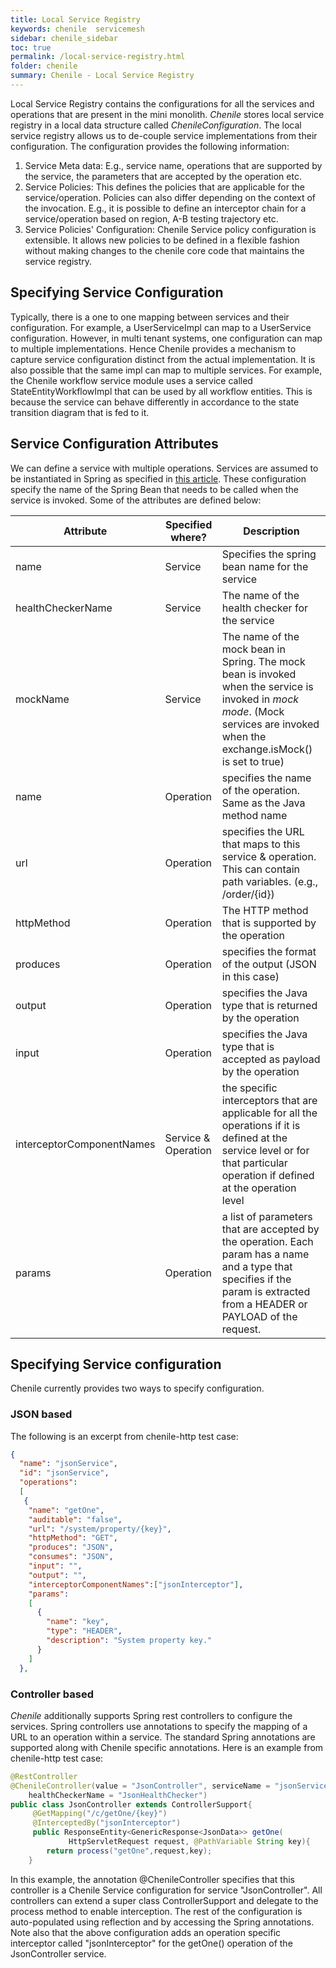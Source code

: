 ```yaml
---
title: Local Service Registry
keywords: chenile  servicemesh
sidebar: chenile_sidebar
toc: true
permalink: /local-service-registry.html
folder: chenile
summary: Chenile - Local Service Registry
---
```

Local Service Registry contains the configurations for all the services and operations that are present in the mini monolith. 
_Chenile_ stores local service registry in a local data structure called _ChenileConfiguration_. The local service registry allows us to de-couple service implementations from their configuration. The configuration provides the following information:
1. Service Meta data: E.g., service name, operations that are supported by the service, the parameters that are accepted by the operation etc.
2. Service Policies: This defines the policies that are applicable for the service/operation. Policies can also differ depending on the context of the invocation. E.g., it is possible to define an interceptor chain for a service/operation based on region, A-B testing trajectory etc. 
3. Service Policies' Configuration: Chenile Service policy configuration is extensible. It allows new policies to be defined in a flexible fashion without making changes to the chenile core code that maintains the service registry.

## Specifying Service Configuration
Typically, there is a one to one mapping between services and their configuration. For example, a UserServiceImpl can map to a UserService configuration. However, in multi tenant systems, one configuration can map to multiple implementations. Hence Chenile provides a mechanism to capture service configuration distinct from the actual implementation. It is also possible that the same impl can map to multiple services. For example, the Chenile workflow service module uses a service called StateEntityWorkflowImpl that can be used by all workflow entities. This is because the service can behave differently in accordance to the state transition diagram that is fed to it. 

## Service Configuration Attributes 
We can define a service with multiple operations. Services are assumed to be instantiated in Spring as specified in [this article](/chenile-service-design.html). These configuration specify the name of the Spring Bean that needs to be called when the service is invoked. Some of the attributes are defined below:

|Attribute|Specified where?|Description|
|----------|-----------|---------------|
|name|Service|Specifies the spring bean name for the service|
|healthCheckerName|Service|The name of the health checker for the service|
|mockName|Service|The name of the mock bean in Spring. The mock bean is invoked when the service is invoked in _mock mode_. (Mock services are invoked when the exchange.isMock() is set to true)|
|name|Operation|specifies the name of the operation. Same as the Java method name|
|url|Operation|specifies the URL that maps to this service & operation. This can contain path variables. (e.g., /order/{id})|
|httpMethod|Operation|The HTTP method that is supported by the operation|
|produces|Operation|specifies the format of the output (JSON in this case)|
|output|Operation|specifies the Java type that is returned by the operation|
|input|Operation|specifies the Java type that is accepted as payload by the operation|
|interceptorComponentNames|Service & Operation|the specific interceptors that are applicable for all the operations if it is defined at the service level or for that particular operation if defined at the operation level|
|params|Operation|a list of parameters that are accepted by the operation. Each param has a name and a type that specifies if the param is extracted from a HEADER or PAYLOAD of the request.|

## Specifying Service configuration
Chenile currently provides two ways to specify configuration.

### JSON based
The following is an excerpt from chenile-http test case:
```json
{
  "name": "jsonService",
  "id": "jsonService",
  "operations":
  [
   {
    "name": "getOne",
    "auditable": "false",
    "url": "/system/property/{key}",
    "httpMethod": "GET",
    "produces": "JSON",
    "consumes": "JSON",
    "input": "",
    "output": "",
    "interceptorComponentNames":["jsonInterceptor"],
    "params":
    [
      {
        "name": "key",
        "type": "HEADER",
        "description": "System property key."
      }
    ]
  },
```

### Controller based
_Chenile_ additionally supports Spring rest controllers to configure the services. Spring controllers use annotations to specify the mapping of a URL to an operation within a service. The standard Spring annotations are supported along with Chenile specific annotations. Here is an example from chenile-http test case:
```java
@RestController
@ChenileController(value = "JsonController", serviceName = "jsonService" ,
    healthCheckerName = "JsonHealthChecker")
public class JsonController extends ControllerSupport{
     @GetMapping("/c/getOne/{key}")
     @InterceptedBy("jsonInterceptor")
     public ResponseEntity<GenericResponse<JsonData>> getOne(
             HttpServletRequest request, @PathVariable String key){
        return process("getOne",request,key);
    }

```
In this example, the annotation @ChenileController specifies that this controller is a Chenile Service configuration for service "JsonController". All controllers can extend a super class ControllerSupport and delegate to the process method to enable interception. The rest of the configuration is auto-populated using reflection and by accessing the Spring annotations. Note also that the above configuration adds an operation specific interceptor called "jsonInterceptor" for the getOne() operation of the JsonController service. 



